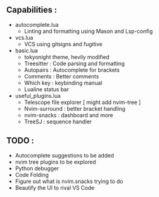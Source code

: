 ## Capabilities : 
* autocomplete.lua
    * Linting and formatting using Mason and Lsp-config
* vcs.lua
    * VCS using gitsigns and fugitive
* basic.lua
    * tokyonight theme, hevily modified 
    * Treesitter : Code parsing and formatting 
    * Autopairs : Autocomplete for brackets
    * Comments : Better comments 
    * Which key : keybinding manual
    * Lualine status bar
* useful_plugins.lua
    * Telescope file explorer \[ might add nvim-tree \]
    * Nvim-surround : better bracket handling
    * nvim-snacks : dashboard and more 
    * TreeSJ : sequence handler

## TODO : 
* Autocomplete suggestions to be added
* nvim tree plugins to be explored
* Python debugger
* Code Folding
* Figure out what is nvim.snacks trying to do
* Beautify the UI to rival VS Code
